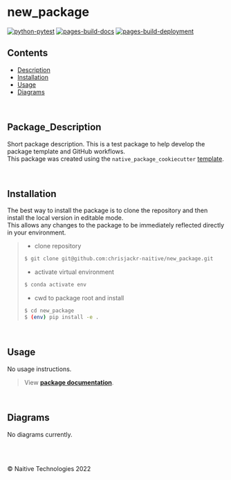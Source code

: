 # new_package

[![python-pytest](https://github.com/chrisjackr-naitive/new_package/actions/workflows/python-test.yml/badge.svg)](https://github.com/chrisjackr-naitive/new_package/actions/workflows/python-test.yml) [![pages-build-docs](https://github.com/chrisjackr-naitive/new_package/actions/workflows/pages-build-docs.yml/badge.svg)](https://github.com/chrisjackr-naitive/new_package/actions/workflows/pages-build-docs.yml) [![pages-build-deployment](https://github.com/chrisjackr-naitive/new_package/actions/workflows/pages/pages-build-deployment/badge.svg?branch=gh-pages)](https://github.com/chrisjackr-naitive/new_package/actions/workflows/pages/pages-build-deployment)

## Contents
- [Description](#description)
- [Installation](#installation)
- [Usage](#usage)
- [Diagrams](#diagrams)

<br>

## Package_Description
Short package description. This is a test package to help develop the package template and GitHub workflows.\
This package was created using the `native_package_cookiecutter` [template](https://github.com/chrisjackr-naitive/package_template).

<br>

## Installation
The best way to install the package is to clone the repository and then install the local version in editable mode.\
This allows any changes to the package to be immediately reflected directly in your environment.

> * clone repository
> ```bash
> $ git clone git@github.com:chrisjackr-naitive/new_package.git
> ```
> * activate virtual environment
> ```bash
> $ conda activate env
> ```
> * cwd to package root and install
> ```bash
> $ cd new_package
> $ (env) pip install -e .
> ```

<br>

## Usage
No usage instructions.
> View <a href=https://chrisjackr-naitive.github.io/new_package/index.html>**package documentation**</a>.

<br>

## Diagrams
No diagrams currently.

<br>
<br>

&copy; Naitive Technologies 2022
